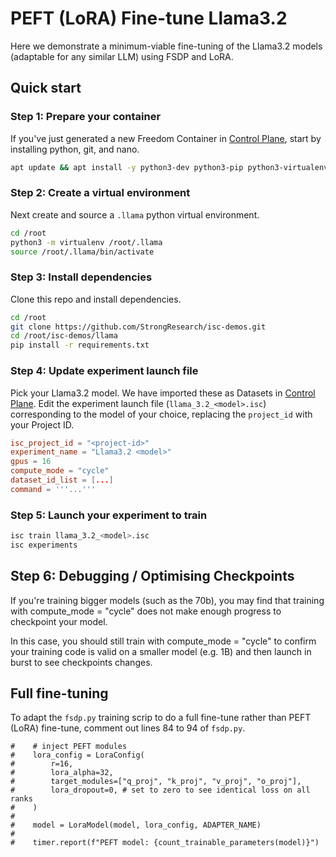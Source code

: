 # PEFT (LoRA) Fine-tune Llama3.2
Here we demonstrate a minimum-viable fine-tuning of the Llama3.2 models (adaptable for any similar LLM) using FSDP and LoRA.
## Quick start
### Step 1: Prepare your container
If you've just generated a new Freedom Container in [Control Plane](https://cp.strongcompute.ai/), start by installing python, git, and nano.
```bash
apt update && apt install -y python3-dev python3-pip python3-virtualenv git nano
```
### Step 2: Create a virtual environment
Next create and source a `.llama` python virtual environment.
```bash
cd /root
python3 -m virtualenv /root/.llama
source /root/.llama/bin/activate
```
### Step 3: Install dependencies
Clone this repo and install dependencies.
```bash
cd /root
git clone https://github.com/StrongResearch/isc-demos.git
cd /root/isc-demos/llama
pip install -r requirements.txt
```
### Step 4: Update experiment launch file
Pick your Llama3.2 model. We have imported these as Datasets in [Control Plane](https://cp.strongcompute.ai/).
Edit the experiment launch file (`llama_3.2_<model>.isc`) corresponding to the model of your choice, replacing the `project_id` with your Project ID.
```toml
isc_project_id = "<project-id>"
experiment_name = "Llama3.2 <model>"
gpus = 16
compute_mode = "cycle"
dataset_id_list = [...]
command = '''...'''
```
### Step 5: Launch your experiment to train
```bash
isc train llama_3.2_<model>.isc
isc experiments
```

## Step 6: Debugging / Optimising Checkpoints

If you're training bigger models (such as the 70b), you may find that training with compute_mode = "cycle" does not make enough progress to checkpoint your model.

In this case, you should still train with compute_mode = "cycle" to confirm your training code is valid on a smaller model (e.g. 1B) and then launch in burst to see checkpoints
changes.

## Full fine-tuning
To adapt the `fsdp.py` training scrip to do a full fine-tune rather than PEFT (LoRA) fine-tune, comment out lines 84 to 94 of `fsdp.py`.
```
#    # inject PEFT modules
#    lora_config = LoraConfig(
#        r=16,
#        lora_alpha=32,
#        target_modules=["q_proj", "k_proj", "v_proj", "o_proj"],
#        lora_dropout=0, # set to zero to see identical loss on all ranks
#    )
#
#    model = LoraModel(model, lora_config, ADAPTER_NAME)
#
#    timer.report(f"PEFT model: {count_trainable_parameters(model)}")
```
